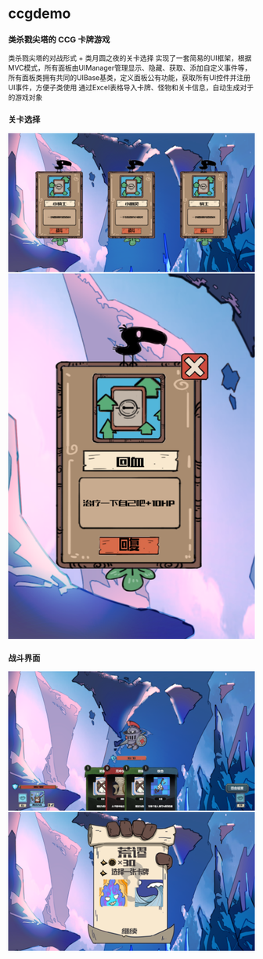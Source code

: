 # ccgdemo

### 类杀戮尖塔的 CCG 卡牌游戏
类杀戮尖塔的对战形式 + 类月圆之夜的关卡选择
实现了一套简易的UI框架，根据MVC模式，所有面板由UIManager管理显示、隐藏、获取、添加自定义事件等，所有面板类拥有共同的UIBase基类，定义面板公有功能，获取所有UI控件并注册UI事件，方便子类使用
通过Excel表格导入卡牌、怪物和关卡信息，自动生成对于的游戏对象

### 关卡选择

![关卡选择界面](\level.png)
![特殊选择](\choose.png)

### 战斗界面
![战斗](\battle.png)
![胜利](\win.png)
